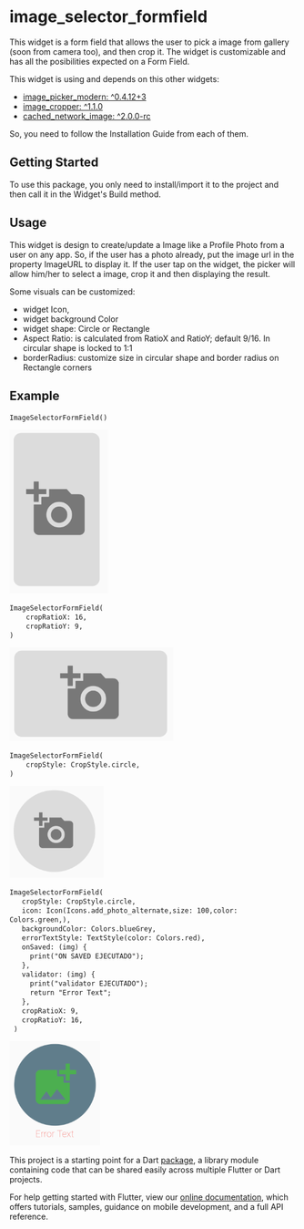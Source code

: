 # image_selector_formfield

This widget is a form field that allows the user to pick a image from gallery (soon from camera too), and then crop it. The widget is customizable and has all the posibilities expected on a Form Field.

This widget is using and depends on this other widgets:

 - [image_picker_modern: ^0.4.12+3 ](https://pub.dev/packages/image_picker_modern)
 - [image_cropper: ^1.1.0](https://pub.dev/packages/image_cropper)
 - [cached_network_image: ^2.0.0-rc](https://pub.dev/packages/cached_network_image)

 So, you need to follow the Installation Guide from each of them.

## Getting Started

To use this package, you only need to install/import it to the project and then call it in the Widget's Build method.


## Usage

This widget is design to create/update a Image like a Profile Photo from a user on any app. So, if the user has a photo already, put the image url in the property ImageURL to display it. If the user tap on the widget, the picker will allow him/her to select a image, crop it and then displaying the result.

Some visuals can be customized:
 - widget Icon,
 - widget background Color
 - widget shape: Circle or Rectangle
 - Aspect Ratio: is calculated from RatioX and RatioY; default 9/16. In circular shape is locked to 1:1
 - borderRadius:  customize size in circular shape and border radius on Rectangle corners 


## Example 

```
ImageSelectorFormField()
```

![rectangle_9x16.png](rectangle_9x16.png)


```
ImageSelectorFormField(
    cropRatioX: 16,
    cropRatioY: 9,
)
```

![rectangle_16x9.png](rectangle_16x9.png)


```
ImageSelectorFormField(
    cropStyle: CropStyle.circle,
)
```

![circle.png](circle.png)


```
ImageSelectorFormField(
   cropStyle: CropStyle.circle,
   icon: Icon(Icons.add_photo_alternate,size: 100,color: Colors.green,),
   backgroundColor: Colors.blueGrey,
   errorTextStyle: TextStyle(color: Colors.red),
   onSaved: (img) {
     print("ON SAVED EJECUTADO");
   },
   validator: (img) {
     print("validator EJECUTADO");
     return "Error Text";
   },
   cropRatioX: 9,
   cropRatioY: 16,
 )
```

![custom_circle.png](custom_circle.png)


This project is a starting point for a Dart
[package](https://flutter.dev/developing-packages/),
a library module containing code that can be shared easily across
multiple Flutter or Dart projects.

For help getting started with Flutter, view our 
[online documentation](https://flutter.dev/docs), which offers tutorials, 
samples, guidance on mobile development, and a full API reference.

